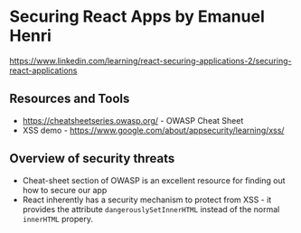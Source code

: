 # Securing React Apps by Emanuel Henri
https://www.linkedin.com/learning/react-securing-applications-2/securing-react-applications

## Resources and Tools
- https://cheatsheetseries.owasp.org/ - OWASP Cheat Sheet
- XSS demo - https://www.google.com/about/appsecurity/learning/xss/

## Overview of security threats
- Cheat-sheet section of OWASP is an excellent resource for finding out how to secure our app
- React inherently has a security mechanism to protect from XSS - it provides the attribute `dangerouslySetInnerHTML` instead of the normal `innerHTML` propery.

